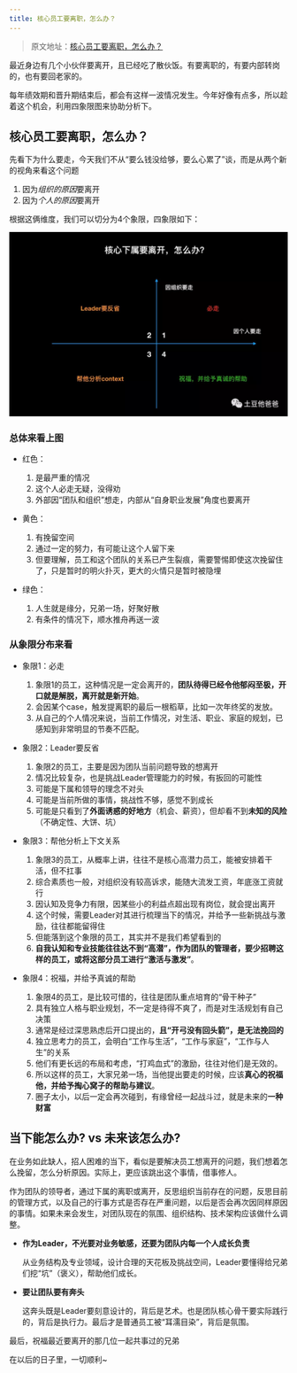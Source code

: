 ```yaml
---
title: 核心员工要离职，怎么办？
---
```


> 原文地址：[核心员工要离职，怎么办？](https://mp.weixin.qq.com/s/AZST2yKglnRXDydoxQXgWw)

最近身边有几个小伙伴要离开，且已经吃了散伙饭。有要离职的，有要内部转岗的，也有要回老家的。

每年绩效期和晋升期结束后，都会有这样一波情况发生。今年好像有点多，所以趁着这个机会，利用四象限图来协助分析下。

## 核心员工要离职，怎么办？

先看下为什么要走，今天我们不从“要么钱没给够，要么心累了”谈，而是从两个新的视角来看这个问题

1. 因为*组织的原因*要离开
2. 因为*个人的原因*要离开

根据这俩维度，我们可以切分为4个象限，四象限如下：

![4-quadrants](/images/核心员工要离职/四象限.webp)

### 总体来看上图

- 红色：
    1. 是最严重的情况
    2. 这个人必走无疑，没得劝
    3. 外部因“团队和组织”想走，内部从“自身职业发展”角度也要离开

- 黄色：
    1. 有挽留空间
    2. 通过一定的努力，有可能让这个人留下来
    3. 但要理解，员工和这个团队的关系已产生裂痕，需要警惕即使这次挽留住了，只是暂时的明火扑灭，更大的火情只是暂时被隐埋

- 绿色：
    1. 人生就是缘分，兄弟一场，好聚好散
    2. 有条件的情况下，顺水推舟再送一波

### 从象限分布来看

- 象限1：必走
    1. 象限1的员工，这种情况是一定会离开的，**团队待得已经令他郁闷至极，开口就是解脱，离开就是新开始**。
    2. 会因某个case，触发提离职的最后一根稻草，比如一次年终奖的发放。
    3. 从自己的个人情况来说，当前工作情况，对生活、职业、家庭的规划，已感知到非常明显的节奏不匹配。

- 象限2：Leader要反省
    1. 象限2的员工，主要是因为团队当前问题导致的想离开
    2. 情况比较复杂，也是挑战Leader管理能力的时候，有扳回的可能性
    3. 可能是下属和领导的理念不对头
    4. 可能是当前所做的事情，挑战性不够，感觉不到成长
    5. 可能是只看到了**外面诱惑的好地方**（机会、薪资），但却看不到**未知的风险**（不确定性、大饼、坑）

- 象限3：帮他分析上下文关系
    1. 象限3的员工，从概率上讲，往往不是核心高潜力员工，能被安排着干活，但不扛事
    2. 综合素质也一般，对组织没有较高诉求，能随大流发工资，年底涨工资就行
    3. 因认知及竞争力有限，因某些小的利益点超出现有岗位，就会提出离开
    4. 这个时候，需要Leader对其进行梳理当下的情况，并给予一些新挑战与激励，往往都能留得住
    5. 但能落到这个象限的员工，其实并不是我们希望看到的
    6. **自我认知和专业技能往往达不到“高潜”，作为团队的管理者，要少招聘这样的员工，或将这部分员工进行“激活与激发”**。

- 象限4：祝福，并给予真诚的帮助
    1. 象限4的员工，是比较可惜的，往往是团队重点培育的“骨干种子”
    2. 具有独立人格与职业规划，不一定是待得不爽了，而是对生活规划有自己决策
    3. 通常是经过深思熟虑后开口提出的，**且“开弓没有回头箭”，是无法挽回的**
    4. 独立思考力的员工，会明白“工作与生活”，“工作与家庭”，“工作与人生”的关系
    5. 他们有更长远的布局和考虑，“打鸡血式”的激励，往往对他们是无效的。
    6. 所以这样的员工，大家兄弟一场，当他提出要走的时候，应该**真心的祝福他，并给予掏心窝子的帮助与建议**。
    7. 圈子太小，以后一定会再次碰到，有缘曾经一起战斗过，就是未来的**一种财富**

## 当下能怎么办?   vs  未来该怎么办?

在业务如此缺人，招人困难的当下，看似是要解决员工想离开的问题，我们想着怎么挽留，怎么分析原因。实际上，更应该跳出这个事情，借事修人。

作为团队的领导者，通过下属的离职或离开，反思组织当前存在的问题，反思目前的管理方式，以及自己的行事方式是否存在严重问题，以后是否会再次因同样原因的事情。如果未来会发生，对团队现在的氛围、组织结构、技术架构应该做什么调整。

- **作为Leader，不光要对业务敏感，还要为团队内每一个人成长负责**

    从业务结构及专业领域，设计合理的天花板及挑战空间，Leader要懂得给兄弟们挖“坑”（褒义），帮助他们成长。

- **要让团队要有奔头**

    这奔头既是Leader要刻意设计的，背后是艺术。也是团队核心骨干要实际践行的，背后是执行力。最后才是普通员工被“耳濡目染”，背后是氛围。

最后，祝福最近要离开的那几位一起共事过的兄弟

在以后的日子里，一切顺利~